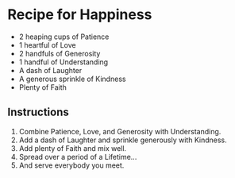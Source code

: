 # Recipe for Happiness

- 2 heaping cups of Patience
- 1 heartful of Love
- 2 handfuls of Generosity
- 1 handful of Understanding
- A dash of Laughter
- A generous sprinkle of Kindness
- Plenty of Faith

## Instructions

1. Combine Patience, Love, and Generosity with Understanding.
2. Add a dash of Laughter and sprinkle generously with Kindness.
3. Add plenty of Faith and mix well.
4. Spread over a period of a Lifetime...
5. And serve everybody you meet.
